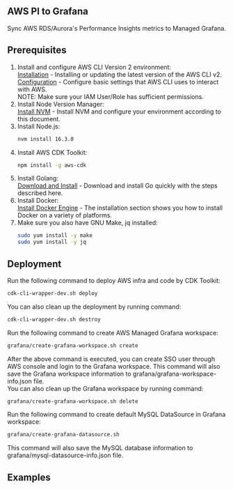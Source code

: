 ## AWS PI to Grafana
Sync AWS RDS/Aurora's Performance Insights metrics to Managed Grafana.<br />

## Prerequisites
1. Install and configure AWS CLI Version 2 environment:<br />
   [Installation] - Installing or updating the latest version of the AWS CLI v2.<br />
   [Configuration] - Configure basic settings that AWS CLI uses to interact with AWS.<br />
   NOTE: Make sure your IAM User/Role has sufficient permissions.
2. Install Node Version Manager:<br />
   [Install NVM] - Install NVM and configure your environment according to this document.
3. Install Node.js:<br />
    ```sh
    nvm install 16.3.0
    ```
4. Install AWS CDK Toolkit:
    ```sh
    npm install -g aws-cdk
    ```
5. Install Golang:<br />
   [Download and Install] - Download and install Go quickly with the steps described here.
6. Install Docker:<br />
   [Install Docker Engine] - The installation section shows you how to install Docker on a variety of platforms.
7. Make sure you also have GNU Make, jq installed:<br />
    ```sh
    sudo yum install -y make
    sudo yum install -y jq
    ```
## Deployment
Run the following command to deploy AWS infra and code by CDK Toolkit:<br />
  ```sh
  cdk-cli-wrapper-dev.sh deploy
  ```
You can also clean up the deployment by running command:<br />
  ```sh
  cdk-cli-wrapper-dev.sh destroy
  ```
Run the following command to create AWS Managed Grafana workspace:<br />
  ```sh
  grafana/create-grafana-workspace.sh create
  ```
After the above command is executed, you can create SSO user through AWS console and login to the Grafana workspace.
This command will also save the Grafana workspace information to grafana/grafana-workspace-info.json file.<br />
You can also clean up the Grafana workspace by running command:<br />
  ```sh
  grafana/create-grafana-workspace.sh delete
  ```
Run the following command to create default MySQL DataSource in Grafana workspace:<br />
  ```sh
  grafana/create-grafana-datasource.sh
  ```
This command will also save the MySQL database information to grafana/mysql-datasource-info.json file.

## Examples

[Installation]: <https://docs.aws.amazon.com/cli/latest/userguide/getting-started-install.html>
[Configuration]: <https://docs.aws.amazon.com/cli/latest/userguide/cli-configure-quickstart.html>
[Install NVM]: <https://github.com/nvm-sh/nvm#install--update-script>
[Download and Install]: <https://go.dev/doc/install>
[Install Docker Engine]: <https://docs.docker.com/engine/install/>

